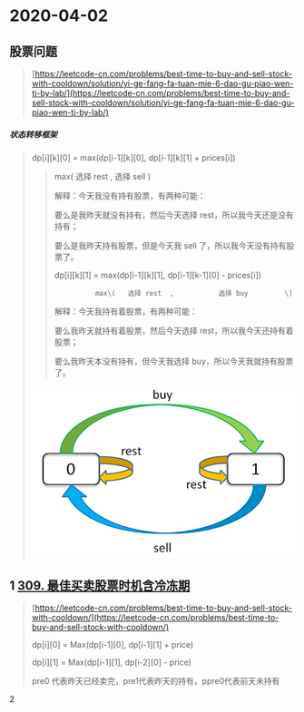 # 2020-04-02

## 股票问题

> [https://leetcode-cn.com/problems/best-time-to-buy-and-sell-stock-with-cooldown/solution/yi-ge-fang-fa-tuan-mie-6-dao-gu-piao-wen-ti-by-lab/](https://leetcode-cn.com/problems/best-time-to-buy-and-sell-stock-with-cooldown/solution/yi-ge-fang-fa-tuan-mie-6-dao-gu-piao-wen-ti-by-lab/)

##### 状态转移框架

> dp\[i\]\[k\]\[0\] = max\(dp\[i-1\]\[k\]\[0\], dp\[i-1\]\[k\]\[1\] + prices\[i\]\)
>
> > max\(   选择 rest  ,           选择 sell      \)
> >
> >
> >
> > 解释：今天我没有持有股票，有两种可能：
> >
> > 要么是我昨天就没有持有，然后今天选择 rest，所以我今天还是没有持有；
> >
> > 要么是我昨天持有股票，但是今天我 sell 了，所以我今天没有持有股票了。
> >
> >
> >
> > dp\[i\]\[k\]\[1\] = max\(dp\[i-1\]\[k\]\[1\], dp\[i-1\]\[k-1\]\[0\] - prices\[i\]\)
> >
> >               max\(   选择 rest  ,           选择 buy         \)
> >
> >
> >
> > 解释：今天我持有着股票，有两种可能：
> >
> > 要么我昨天就持有着股票，然后今天选择 rest，所以我今天还持有着股票；
> >
> > 要么我昨天本没有持有，但今天我选择 buy，所以今天我就持有股票了。
>
> ![](/assets/import-profit.png)



## 1 [309. 最佳买卖股票时机含冷冻期](https://leetcode-cn.com/problems/best-time-to-buy-and-sell-stock-with-cooldown/)

> [https://leetcode-cn.com/problems/best-time-to-buy-and-sell-stock-with-cooldown/](https://leetcode-cn.com/problems/best-time-to-buy-and-sell-stock-with-cooldown/)
>
> dp\[i\]\[0\] = Max\(dp\[i-1\]\[0\], dp\[i-1\]\[1\] + price\)
>
> dp\[i\]\[1\] = Max\(dp\[i-1\]\[1\], dp\[i-2\]\[0\] - price\)
>
> pre0 代表昨天已经卖完，pre1代表昨天的持有，ppre0代表前天未持有

2







